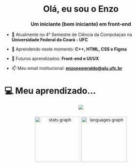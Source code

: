 <h1 align="center">Olá, eu sou o Enzo</h1>
<h3 align="center">Um iniciante (bem iniciante) em front-end</h3>

- 🔭 Atualmente no 4° Semestre de Ciência da Computaçao na **Universidade Federal do Ceará - UFC**

- 🌱 Aprendendo neste momento: **C++, HTML, CSS e Figma**

- 👯 Futuros aprendizados: **Front-end e UI/UX**

- 📫 Meu email institucional: **enzoesmeraldo@alu.ufc.br**

# 💻 Meu aprendizado...

<p align="center">
  <a href="https://skillicons.dev">
    <img src="https://skillicons.dev/icons?i=python,c,html,css,vscode,replit,illustrator" />
  </a>
</p>



###

<div align="center">
  <img src="https://github-readme-stats.vercel.app/api?hide_title=false&hide_rank=false&show_icons=true&include_all_commits=true&count_private=true&disable_animations=false&theme=dracula&locale=en&hide_border=false&username=ensinho" height="150" alt="stats graph"  />
  <img src="https://github-readme-stats.vercel.app/api/top-langs?locale=en&hide_title=false&layout=compact&card_width=320&langs_count=5&theme=dracula&hide_border=false&username=ensinho" height="150" alt="languages graph"  />
</div>

###
